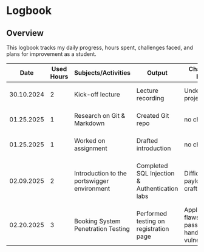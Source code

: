 # Logbook

## Overview
This logbook tracks my daily progress, hours spent, challenges faced, and plans for improvement as a student.

| Date       | Used Hours | Subjects/Activities     | Output               | Challenges Faced               | Next Steps                |
|------------|------------|-------------------------|----------------------|--------------------------------|---------------------------|
| 30.10.2024 | 2          | Kick-off lecture        | Lecture recording    | Understanding project goals    | Review project slides     |
| 01.25.2025 | 1         | Research on Git & Markdown | Created Git repo    | no challences       | Practice with examples    
| 01.25.2025 | 1          | Worked on assignment    | Drafted introduction | no challences   | Seek feedback from peers  |
| 02.09.2025 | 2          | Introduction to the portswigger environment       | Completed SQL Injection & Authentication labs | Difficulty with payload crafting | Review results and try additional attack types |
| 02.20.2025 | 3          | Booking System Penetration Testing           | Performed testing on registration page     | Application flaws, weak password handling, XSS vulnerabilities | Send assignment                                    |

